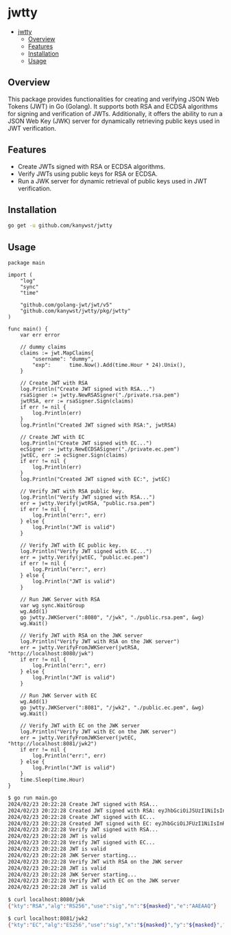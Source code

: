 # jwtty

- [jwtty](#jwtty)
  - [Overview](#overview)
  - [Features](#features)
  - [Installation](#installation)
  - [Usage](#usage)

## Overview

This package provides functionalities for creating and verifying JSON Web Tokens (JWT) in Go (Golang). It supports both RSA and ECDSA algorithms for signing and verification of JWTs. Additionally, it offers the ability to run a JSON Web Key (JWK) server for dynamically retrieving public keys used in JWT verification.

## Features

- Create JWTs signed with RSA or ECDSA algorithms.
- Verify JWTs using public keys for RSA or ECDSA.
- Run a JWK server for dynamic retrieval of public keys used in JWT verification.

## Installation

```bash
go get -u github.com/kanywst/jwtty
```

## Usage

```golang
package main

import (
    "log"
    "sync"
    "time"

    "github.com/golang-jwt/jwt/v5"
    "github.com/kanywst/jwtty/pkg/jwtty"
)

func main() {
    var err error

    // dummy claims
    claims := jwt.MapClaims{
        "username": "dummy",
        "exp":      time.Now().Add(time.Hour * 24).Unix(),
    }

    // Create JWT with RSA
    log.Println("Create JWT signed with RSA...")
    rsaSigner := jwtty.NewRSASigner("./private.rsa.pem")
    jwtRSA, err := rsaSigner.Sign(claims)
    if err != nil {
        log.Println(err)
    }
    log.Println("Created JWT signed with RSA:", jwtRSA)

    // Create JWT with EC
    log.Println("Create JWT signed with EC...")
    ecSigner := jwtty.NewECDSASigner("./private.ec.pem")
    jwtEC, err := ecSigner.Sign(claims)
    if err != nil {
        log.Println(err)
    }
    log.Println("Created JWT signed with EC:", jwtEC)

    // Verify JWT with RSA public key.
    log.Println("Verify JWT signed with RSA...")
    err = jwtty.Verify(jwtRSA, "public.rsa.pem")
    if err != nil {
        log.Println("err:", err)
    } else {
        log.Println("JWT is valid")
    }

    // Verify JWT with EC public key.
    log.Println("Verify JWT signed with EC...")
    err = jwtty.Verify(jwtEC, "public.ec.pem")
    if err != nil {
        log.Println("err:", err)
    } else {
        log.Println("JWT is valid")
    }

    // Run JWK Server with RSA
    var wg sync.WaitGroup
    wg.Add(1)
    go jwtty.JWKServer(":8080", "/jwk", "./public.rsa.pem", &wg)
    wg.Wait()

    // Verify JWT with RSA on the JWK server
    log.Println("Verify JWT with RSA on the JWK server")
    err = jwtty.VerifyFromJWKServer(jwtRSA, "http://localhost:8080/jwk")
    if err != nil {
        log.Println("err:", err)
    } else {
        log.Println("JWT is valid")
    }

    // Run JWK Server with EC
    wg.Add(1)
    go jwtty.JWKServer(":8081", "/jwk2", "./public.ec.pem", &wg)
    wg.Wait()

    // Verify JWT with EC on the JWK server
    log.Println("Verify JWT with EC on the JWK server")
    err = jwtty.VerifyFromJWKServer(jwtEC, "http://localhost:8081/jwk2")
    if err != nil {
        log.Println("err:", err)
    } else {
        log.Println("JWT is valid")
    }
    time.Sleep(time.Hour)
}
```

```bash
$ go run main.go
2024/02/23 20:22:28 Create JWT signed with RSA...
2024/02/23 20:22:28 Created JWT signed with RSA: eyJhbGciOiJSUzI1NiIsInR5cCI6IkpXVCJ9.eyJleHAiOjE3MDg3NzM3NDgsInVzZXJuYW1lIjoiZHVtbXkifQ.${sig}
2024/02/23 20:22:28 Create JWT signed with EC...
2024/02/23 20:22:28 Created JWT signed with EC: eyJhbGciOiJFUzI1NiIsInR5cCI6IkpXVCJ9.eyJleHAiOjE3MDg3NzM3NDgsInVzZXJuYW1lIjoiZHVtbXkifQ.${sig}
2024/02/23 20:22:28 Verify JWT signed with RSA...
2024/02/23 20:22:28 JWT is valid
2024/02/23 20:22:28 Verify JWT signed with EC...
2024/02/23 20:22:28 JWT is valid
2024/02/23 20:22:28 JWK Server starting...
2024/02/23 20:22:28 Verify JWT with RSA on the JWK server
2024/02/23 20:22:28 JWT is valid
2024/02/23 20:22:28 JWK Server starting...
2024/02/23 20:22:28 Verify JWT with EC on the JWK server
2024/02/23 20:22:28 JWT is valid
```

```bash
$ curl localhost:8080/jwk
{"kty":"RSA","alg":"RS256","use":"sig","n":"${masked}","e":"AAEAAQ"}
```

```bash
$ curl localhost:8081/jwk2
{"kty":"EC","alg":"ES256","use":"sig","x":"${masked}","y":"${masked}","crv":"P-256"}
```
